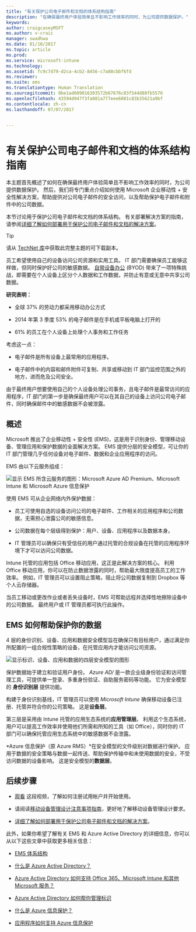 ```yaml
---
title: "有关保护公司电子邮件和文档的体系结构指南"
description: "在确保最终用户体验简单且不影响工作效率的同时，为公司提供数据保护。"
keywords: 
author: craigcaseyMSFT
ms.author: v-craic
manager: swadhwa
ms.date: 01/10/2017
ms.topic: article
ms.prod: 
ms.service: microsoft-intune
ms.technology: 
ms.assetid: fc9c7d79-d2ca-4cb2-8456-c7a88cbbf6fd
ms.reviewer: 
ms.suite: ems
ms.translationtype: Human Translation
ms.sourcegitcommit: 0be1ad609016303572b67676c03f544d88fb5576
ms.openlocfilehash: 43594d947f3fa081a777eee6081c83b35621a9bf
ms.contentlocale: zh-cn
ms.lasthandoff: 07/07/2017


---
```


# <a name="architecture-guidance-for-protecting-company-email-and-documents"></a>有关保护公司电子邮件和文档的体系结构指南
本主题首先概述了如何在确保最终用户体验简单且不影响工作效率的同时，为公司提供数据保护。 然后，我们将专门重点介绍如何使用 Microsoft 企业移动性 + 安全性解决方案，帮助提供对公司电子邮件的安全访问，以及帮助保护电子邮件和附件中的公司数据。

本节讨论用于保护公司电子邮件和文档的体系结构。 有关部署解决方案的指南，请参阅[详细了解如何部署用于保护公司电子邮件和文档的解决方案](learn-how-to-deploy-a-solution-for-protecting-company-email-and-documents.md)。

> [!TIP]
> 请从 [TechNet 库](https://gallery.technet.microsoft.com/Managing-Access-and-Help-b7a05d0d/file/140056/1/Managing%20Access%20and%20Help%20Protect%20Corporate%20Email%20Data%20on%20Mobile%20Devices.pdf)中获取此完整主题的可下载副本。

员工希望使用自己的设备访问公司资源和实用工具。 IT 部门需要确保员工能够这样做，但同时保护好公司的敏感数据。 [自带设备办公](byod-design-considerations-guide.md) (BYOD) 带来了一项特殊挑战，即需要在个人设备上区分个人数据和工作数据，并防止有意或无意中共享公司数据。

**研究表明：**

-   全球 37% 的劳动力都采用移动办公方式

-   2014 年第 3 季度 53% 的电子邮件是在手机或平板电脑上打开的

-   61% 的员工在个人设备上处理个人事务和工作任务

考虑这一点：

-   电子邮件是所有设备上最常用的应用程序。

-   电子邮件中的内容和邮件附件可复制、共享或移动到 IT 部门监控范围之外的地方，进而危及公司安全。

由于最终用户想要使用自己的个人设备处理公司事务，且电子邮件是最常访问的应用程序，IT 部门的第一步是确保最终用户可以在其自己的设备上访问公司电子邮件，同时确保邮件中的敏感数据不会被泄露。

## <a name="overview"></a>概述
Microsoft 推出了企业移动性 + 安全性 (EMS)，这是用于识别身份、管理移动设备、管理应用和保护数据的全面解决方案。 EMS 提供分层的安全模型，可让你的 IT 部门管理几乎任何设备对电子邮件、数据和企业应用程序的访问。

EMS 由以下云服务组成：

![显示 EMS 所含云服务的图形：Microsoft Azure AD Premium、Microsoft Intune 和 Microsoft Azure 信息保护](./media/ProtectEmail/Enterprise-Mobility-Suite.png)

使用 EMS 可从企业网络内外保护数据：

-   员工可使用自选的设备访问公司的电子邮件、工作相关的应用程序和公司数据，无需担心泄露公司的敏感信息。

-   公司数据在每个层级得到保护：用户、设备、应用程序以及数据本身。

-   IT 管理员可以确保只有受信任的用户通过托管的合规设备在托管的应用程序环境下才可以访问公司数据。

Intune 托管的应用包括 Office 移动应用，这正是此解决方案的核心。 利用 Office 移动应用，你可以在防止数据泄露的同时，帮助最大限度提高员工的工作效率。 例如，IT 管理员可以设置阻止策略，阻止将公司数据复制到 Dropbox 等个人云存储器。

当员工移动或更改作业或者丢失设备时，EMS 可帮助远程并选择性地擦除设备中的公司数据。 最终用户或 IT 管理员都可执行此操作。

## <a name="how-ems-can-help-protect-your-data"></a>EMS 如何帮助保护你的数据
4 层的身份识别、设备、应用和数据安全模型旨在确保只有目标用户，通过满足你所配置的一组合规性策略的设备，在托管应用内才能访问公司资源。

![显示标识、设备、应用和数据的四层安全模型的图形](./media/ProtectEmail/Protecting_your_data.png)

保护数据始于建立和验证用户身份。 *Azure AD/* 是一款企业级身份验证和访问管理工具，可提供单一登录、多重身份验证、自助服务密码等功能。 它为安全模型的 **身份识别层** 提供功能。

构建于身份识别基线，IT 管理员可以使用 *Microsoft Intune* 确保移动设备已注册、托管并符合你的公司策略。 这是**设备层**。

第三层是采用由 Intune 托管的应用生态系统的**应用管理层**。 利用这个生态系统，用户可以提高工作效率并使用他们所需和所知的工具（如 Office），同时你的 IT 部门可以确保托管应用生态系统中的敏感数据不会泄露。

*Azure 信息保护（原 Azure RMS）*在安全模型的文件级别对数据进行保护。 应用于数据的安全策略与数据一起传送、帮助保护传输中和未使用数据的安全，不受访问数据的设备影响。 这是安全模型的**数据层**。

## <a name="where-to-go-from-here"></a>后续步骤
- [观看](https://www.youtube.com/watch?v=ltcZvm4VOFU) 这段视频，了解如何注册试用帐户并开始使用。

- 请阅读[移动设备管理设计注意事项指南](mdm-design-considerations-guide.md)，更好地了解移动设备管理设计要求。

- [详细了解如何部署用于保护公司电子邮件和文档的解决方案](learn-how-to-deploy-a-solution-for-protecting-company-email-and-documents.md)。

此外，如果你希望了解有关 EMS 和 Azure Active Directory 的详细信息，你可以从以下这些文章中获取更多相关信息：
- [EMS 体系结构](https://azure.microsoft.com/documentation/infographics/enterprise-mobility/)

- [什么是 Azure Active Directory？](/active-directory/active-directory-whatis)

- [Azure Active Directory 如何支持 Office 365、Microsoft Intune 和其他 Microsoft 服务？](/active-directory/active-directory-administer#what-is-an-azure-ad-tenant)

- [Azure Active Directory 如何帮你管理标识](/active-directory/active-directory-administer)

- [什么是 Azure 信息保护？](/information-protection/understand-explore/what-is-azure-rms)

- [应用程序如何支持 Azure 信息保护](/information-protection/understand-explore/applications-support)

